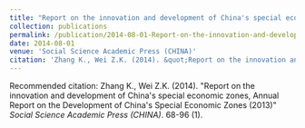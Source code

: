 ```yaml
---
title: "Report on the innovation and development of China's special economic zones, Annual Report on the Development of China's Special Economic Zones (2013)"
collection: publications
permalink: /publication/2014-08-01-Report-on-the-innovation-and-development-of-China-s-special-economic-zones-Annual-Report-on-the-Development-of-China-s-Special-Economic-Zones-(2013)
date: 2014-08-01
venue: 'Social Science Academic Press (CHINA)'
citation: 'Zhang K., Wei Z.K. (2014). &quot;Report on the innovation and development of China&apos;s special economic zones, Annual Report on the Development of China&apos;s Special Economic Zones (2013)&quot; <i> Social Science Academic Press (CHINA)</i>. 68-96 (1).'
---
```

Recommended citation: Zhang K., Wei Z.K. (2014). "Report on the innovation and development of China's special economic zones, Annual Report on the Development of China's Special Economic Zones (2013)" <i> Social Science Academic Press (CHINA)</i>. 68-96 (1).